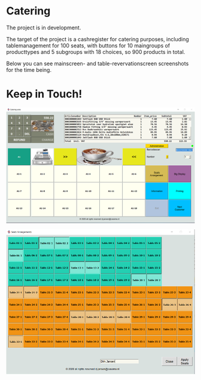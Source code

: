 # Catering

The project is in  development.

The target of the project is a cashregister for catering purposes, including tablemanagement for 100 seats, 
with buttons for 10 maingroups of producttypes and 5 subgroups with 18 choices, so 900 products in total.

Below you can see mainscreen- and table-revervationscreen screenshots for the time being.

# Keep in Touch!

![Catering Mainscreen](https://raw.githubusercontent.com/DirkJanJansen/Catering/master/MainScreen.png)

![Catering Table_reservationscreen](https://raw.githubusercontent.com/DirkJanJansen/Catering/master/table_management.png)





 

